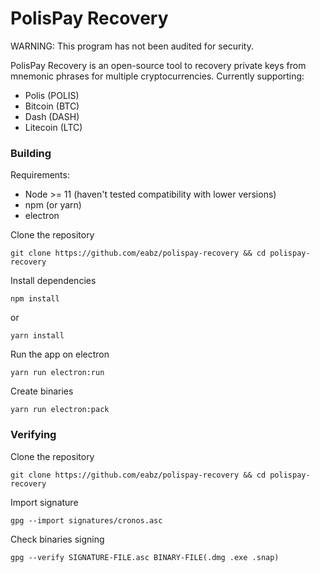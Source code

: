 # PolisPay Recovery

WARNING: This program has not been audited for security.

PolisPay Recovery is an open-source tool to recovery private keys from mnemonic phrases for multiple cryptocurrencies.
Currently supporting:
* Polis (POLIS)
* Bitcoin (BTC)
* Dash (DASH)
* Litecoin (LTC)

### Building

Requirements:
* Node >= 11 (haven't tested compatibility with lower versions)
* npm (or yarn)
* electron

Clone the repository 
```
git clone https://github.com/eabz/polispay-recovery && cd polispay-recovery
```

Install dependencies
```
npm install
```

or 

```
yarn install
```

Run the app on electron
```
yarn run electron:run
```

Create binaries
```
yarn run electron:pack
```


### Verifying

Clone the repository 
```
git clone https://github.com/eabz/polispay-recovery && cd polispay-recovery
```

Import signature 
```
gpg --import signatures/cronos.asc 
```

Check binaries signing
```
gpg --verify SIGNATURE-FILE.asc BINARY-FILE(.dmg .exe .snap)
```
